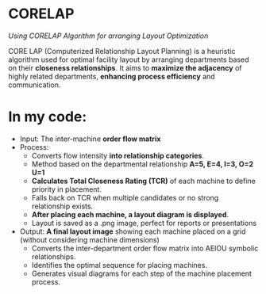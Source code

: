 # CORELAP
*Using CORELAP Algorithm for arranging Layout Optimization*

CORE LAP (Computerized Relationship Layout Planning) is a heuristic algorithm used for optimal facility layout by arranging departments based on their **closeness relationships**. 
It aims to **maximize the adjacency** of highly related departments, **enhancing process efficiency** and communication.

# In my code:
- Input: The inter-machine **order flow matrix**
- Process:
  + Converts flow intensity **into relationship categories**.
  + Method based on the departmental relationship **A=5, E=4, I=3, O=2 U=1**
  + **Calculates Total Closeness Rating (TCR)** of each machine to define priority in placement.
  + Falls back on TCR when multiple candidates or no strong relationship exists.
  + **After placing each machine, a layout diagram is displayed**.
  + Layout is saved as a .png image, perfect for reports or presentations
- Output: **A final layout image** showing each machine placed on a grid (without considering machine dimensions)
  + Converts the inter-department order flow matrix into AEIOU symbolic relationships.
  + Identifies the optimal sequence for placing machines.
  + Generates visual diagrams for each step of the machine placement process.
